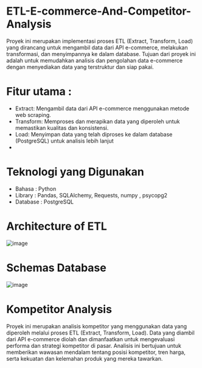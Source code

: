 # ETL-E-commerce-And-Competitor-Analysis

Proyek ini merupakan implementasi proses ETL (Extract, Transform, Load) yang dirancang untuk mengambil data dari API e-commerce, melakukan transformasi, dan menyimpannya ke dalam database. Tujuan dari proyek ini adalah untuk memudahkan analisis dan pengolahan data e-commerce dengan menyediakan data yang terstruktur dan siap pakai.

# Fitur utama : 

- Extract: Mengambil data dari API e-commerce menggunakan metode web scraping.
- Transform: Memproses dan merapikan data yang diperoleh untuk memastikan kualitas dan konsistensi.
- Load: Menyimpan data yang telah diproses ke dalam database (PostgreSQL) untuk analisis lebih lanjut
- 

# Teknologi yang Digunakan
-  Bahasa   : Python
-  Library  : Pandas, SQLAlchemy, Requests, numpy ,  psycopg2
-  Database : PostgreSQL

# Architecture of ETL
![image](https://github.com/user-attachments/assets/ed63f488-70ea-40ef-9496-b4fdea2eb522)


# Schemas Database
![image](https://github.com/user-attachments/assets/6c65d4c8-813c-40d0-a16a-6ea3fa852d35)


# Kompetitor Analysis

Proyek ini merupakan analisis kompetitor yang menggunakan data yang diperoleh melalui proses ETL (Extract, Transform, Load). Data yang diambil dari API e-commerce diolah dan dimanfaatkan untuk mengevaluasi performa dan strategi kompetitor di pasar. Analisis ini bertujuan untuk memberikan wawasan mendalam tentang posisi kompetitor, tren harga, serta kekuatan dan kelemahan produk yang mereka tawarkan.





